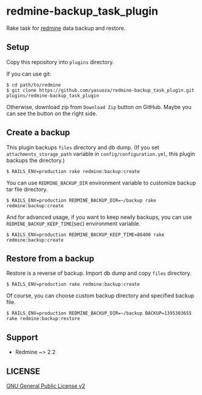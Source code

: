 # redmine-backup_task_plugin

Rake task for [redmine](http://www.redmine.org/) data backup and restore.


## Setup

Copy this repository into `plugins` directory.

If you can use git:

```
$ cd path/to/redmine
$ git clone https://github.com/yasuoza/redmine-backup_task_plugin.git plugins/redmine-backup_task_plugin
```

Otherwise, download zip from `Download Zip` button on GitHub. Maybe you can see the button on the right side.

## Create a backup

This plugin backups `files` directory and db dump. (If you set `attachments_storage_path` variable in `config/configuration.yml`, this plugin backups the directory.)

```
$ RAILS_ENV=production rake redmine:backup:create
```

You can use `REDMINE_BACKUP_DIR` environment variable to customize backup tar file directory.

```
$ RAILS_ENV=production REDMINE_BACKUP_DIR=~/backup rake redmine:backup:create
```

And for advanced usage, if you want to keep newly backups, you can use `REDMINE_BACKUP_KEEP_TIME`(sec) environment variable.

```
$ RAILS_ENV=production REDMINE_BACKUP_KEEP_TIME=86400 rake redmine:backup:create
```

## Restore from a backup

Restore is a reverse of backup. Import db dump and copy `files` directory.

```
$ RAILS_ENV=production rake redmine:backup:create
```

Of course, you can choose custom backup directory and specified backup file.

```
$ RAILS_ENV=production REDMINE_BACKUP_DIR=~/backup BACKUP=1395303655 rake redmine:backup:restore
```

## Support

* Redmine ~> 2.2


## LICENSE

[GNU General Public License v2](http://www.gnu.org/licenses/old-licenses/gpl-2.0.html)
